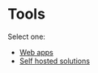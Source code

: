# Tools

Select one:
* [Web apps](https://github.com/maazamaani/Tools/blob/main/web-apps.md)
* [Self hosted solutions](https://github.com/maazamaani/Tools/blob/main/self-hosted.md)

